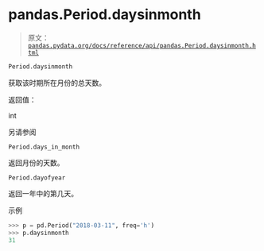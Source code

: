 # pandas.Period.daysinmonth

> 原文：[`pandas.pydata.org/docs/reference/api/pandas.Period.daysinmonth.html`](https://pandas.pydata.org/docs/reference/api/pandas.Period.daysinmonth.html)

```py
Period.daysinmonth
```

获取该时期所在月份的总天数。

返回值：

int

另请参阅

`Period.days_in_month`

返回月份的天数。

`Period.dayofyear`

返回一年中的第几天。

示例

```py
>>> p = pd.Period("2018-03-11", freq='h')
>>> p.daysinmonth
31 
```

